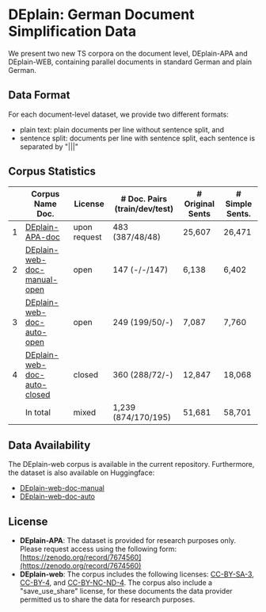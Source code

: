 # DEplain: German Document Simplification Data
We present two new TS corpora on the document level, DEplain-APA and DEplain-WEB, containing parallel documents in standard German and plain German. 

## Data Format
For each document-level dataset, we provide two different formats:
- plain text: plain documents per line without sentence split, and
- sentence split: documents per line with sentence split, each sentence is separated by "|||"


## Corpus Statistics

|   | Corpus Name Doc.                                                                      | License      | # Doc. Pairs (train/dev/test) | # Original Sents | # Simple Sents. |
|---|---------------------------------------------------------------------------------------|--------------|-------------------------------|------------------|-----------------|
| 1 | [DEplain-APA-doc](./B__Document-level_Corpus/DEplain-APA-doc)                         | upon request | 483  (387/48/48)              | 25,607           | 26,471          |
| 2 | [DEplain-web-doc-manual-open](./B__Document-level_Corpus/DEplain-web-doc/manual/open) | open         | 147  (-/-/147)                | 6,138            | 6,402           |
| 3 | [DEplain-web-doc-auto-open](./B__Document-level_Corpus/DEplain-web-doc/auto/open)     | open         | 249 (199/50/-)                | 7,087            | 7,760           |
| 4 | [DEplain-web-doc-auto-closed](./B__Document-level_Corpus/DEplain-web-doc/auto/closed) | closed       | 360 (288/72/-)                | 12,847           | 18,068          |
|   | In total                                                                              | mixed        | 1,239 (874/170/195)           | 51,681           | 58,701          |

## Data Availability
The DEplain-web corpus is available in the current repository. Furthermore, the dataset is also available on Huggingface:

- [DEplain-web-doc-manual](https://huggingface.co/datasets/DEplain/DEplain-web-doc-manual)
- [DEplain-web-doc-auto](https://huggingface.co/datasets/DEplain/DEplain-web-doc-auto)

## License
- **DEplain-APA**: The dataset is provided for research purposes only. Please request access using the following form: [https://zenodo.org/record/7674560](https://zenodo.org/record/7674560)
- **DEplain-web**: The corpus includes the following licenses: [CC-BY-SA-3](https://creativecommons.org/licenses/by-sa/3.0/), [CC-BY-4](https://creativecommons.org/licenses/by/4.0), and [CC-BY-NC-ND-4](https://creativecommons.org/licenses/by-nc-nd/4.0). The corpus also include a "save_use_share" license, for these documents the data provider permitted us to share the data for research purposes.
